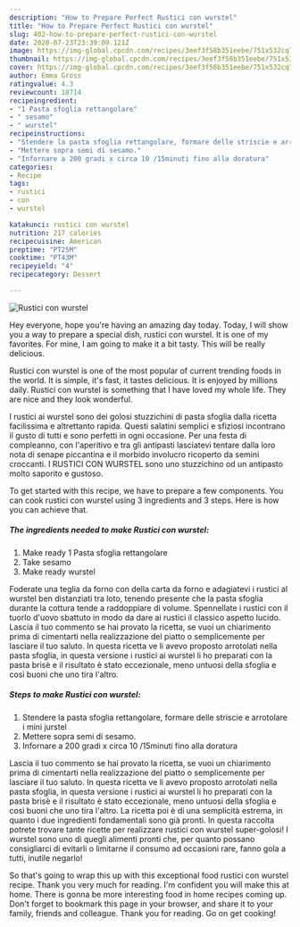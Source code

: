 ```yaml
---
description: "How to Prepare Perfect Rustici con wurstel"
title: "How to Prepare Perfect Rustici con wurstel"
slug: 402-how-to-prepare-perfect-rustici-con-wurstel
date: 2020-07-23T23:39:09.121Z
image: https://img-global.cpcdn.com/recipes/3eef3f58b351eebe/751x532cq70/rustici-con-wurstel-recipe-main-photo.jpg
thumbnail: https://img-global.cpcdn.com/recipes/3eef3f58b351eebe/751x532cq70/rustici-con-wurstel-recipe-main-photo.jpg
cover: https://img-global.cpcdn.com/recipes/3eef3f58b351eebe/751x532cq70/rustici-con-wurstel-recipe-main-photo.jpg
author: Emma Gross
ratingvalue: 4.3
reviewcount: 18714
recipeingredient:
- "1 Pasta sfoglia rettangolare"
- " sesamo"
- " wurstel"
recipeinstructions:
- "Stendere la pasta sfoglia rettangolare, formare delle striscie e arrotolare i mini jurstel"
- "Mettere sopra semi di sesamo."
- "Infornare a 200 gradi x circa 10 /15minuti fino alla doratura"
categories:
- Recipe
tags:
- rustici
- con
- wurstel

katakunci: rustici con wurstel 
nutrition: 217 calories
recipecuisine: American
preptime: "PT25M"
cooktime: "PT43M"
recipeyield: "4"
recipecategory: Dessert

---
```



![Rustici con wurstel](https://img-global.cpcdn.com/recipes/3eef3f58b351eebe/751x532cq70/rustici-con-wurstel-recipe-main-photo.jpg)

Hey everyone, hope you're having an amazing day today. Today, I will show you a way to prepare a special dish, rustici con wurstel. It is one of my favorites. For mine, I am going to make it a bit tasty. This will be really delicious.

Rustici con wurstel is one of the most popular of current trending foods in the world. It is simple, it's fast, it tastes delicious. It is enjoyed by millions daily. Rustici con wurstel is something that I have loved my whole life. They are nice and they look wonderful.

I rustici ai wurstel sono dei golosi stuzzichini di pasta sfoglia dalla ricetta facilissima e altrettanto rapida. Questi salatini semplici e sfiziosi incontrano il gusto di tutti e sono perfetti in ogni occasione. Per una festa di compleanno, con l&#39;aperitivo e tra gli antipasti lasciatevi tentare dalla loro nota di senape piccantina e il morbido involucro ricoperto da semini croccanti. I RUSTICI CON WURSTEL sono uno stuzzichino od un antipasto molto saporito e gustoso.


To get started with this recipe, we have to prepare a few components. You can cook rustici con wurstel using 3 ingredients and 3 steps. Here is how you can achieve that.

<!--inarticleads1-->

##### The ingredients needed to make Rustici con wurstel:

1. Make ready 1 Pasta sfoglia rettangolare
1. Take  sesamo
1. Make ready  wurstel


Foderate una teglia da forno con della carta da forno e adagiatevi i rustici al wurstel ben distanziati tra loto, tenendo presente che la pasta sfoglia durante la cottura tende a raddoppiare di volume. Spennellate i rustici con il tuorlo d&#39;uovo sbattuto in modo da dare ai rustici il classico aspetto lucido. Lascia il tuo commento se hai provato la ricetta, se vuoi un chiarimento prima di cimentarti nella realizzazione del piatto o semplicemente per lasciare il tuo saluto. In questa ricetta ve li avevo proposto arrotolati nella pasta sfoglia, in questa versione i rustici ai wurstel li ho preparati con la pasta brisè e il risultato è stato eccezionale, meno untuosi della sfoglia e così buoni che uno tira l&#39;altro. 

<!--inarticleads2-->

##### Steps to make Rustici con wurstel:

1. Stendere la pasta sfoglia rettangolare, formare delle striscie e arrotolare i mini jurstel
1. Mettere sopra semi di sesamo.
1. Infornare a 200 gradi x circa 10 /15minuti fino alla doratura


Lascia il tuo commento se hai provato la ricetta, se vuoi un chiarimento prima di cimentarti nella realizzazione del piatto o semplicemente per lasciare il tuo saluto. In questa ricetta ve li avevo proposto arrotolati nella pasta sfoglia, in questa versione i rustici ai wurstel li ho preparati con la pasta brisè e il risultato è stato eccezionale, meno untuosi della sfoglia e così buoni che uno tira l&#39;altro. La ricetta poi è di una semplicità estrema, in quanto i due ingredienti fondamentali sono già pronti. In questa raccolta potrete trovare tante ricette per realizzare rustici con wurstel super-golosi! I wurstel sono uno di quegli alimenti pronti che, per quanto possano consigliarci di evitarli o limitarne il consumo ad occasioni rare, fanno gola a tutti, inutile negarlo! 

So that's going to wrap this up with this exceptional food rustici con wurstel recipe. Thank you very much for reading. I'm confident you will make this at home. There is gonna be more interesting food in home recipes coming up. Don't forget to bookmark this page in your browser, and share it to your family, friends and colleague. Thank you for reading. Go on get cooking!
